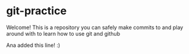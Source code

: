 # git-practice

Welcome! This is a repository you can safely make commits to and play around with to learn how to use git and github

Ana added this line! :)
